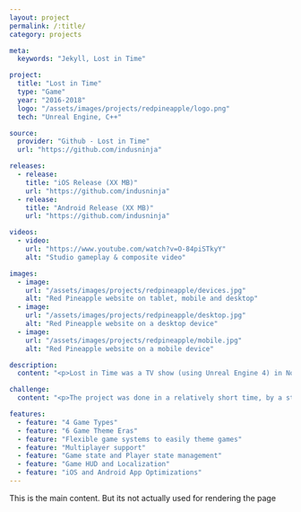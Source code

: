 ```yaml
---
layout: project
permalink: /:title/
category: projects

meta:
  keywords: "Jekyll, Lost in Time"

project:
  title: "Lost in Time"
  type: "Game"
  year: "2016-2018"
  logo: "/assets/images/projects/redpineapple/logo.png"
  tech: "Unreal Engine, C++"

source:
  provider: "Github - Lost in Time"
  url: "https://github.com/indusninja"

releases:
  - release:
    title: "iOS Release (XX MB)"
    url: "https://github.com/indusninja"
  - release:
    title: "Android Release (XX MB)"
    url: "https://github.com/indusninja"

videos:
  - video:
    url: "https://www.youtube.com/watch?v=O-84piSTkyY"
    alt: "Studio gameplay & composite video"

images:
  - image:
    url: "/assets/images/projects/redpineapple/devices.jpg"
    alt: "Red Pineapple website on tablet, mobile and desktop"
  - image:
    url: "/assets/images/projects/redpineapple/desktop.jpg"
    alt: "Red Pineapple website on a desktop device"
  - image:
    url: "/assets/images/projects/redpineapple/mobile.jpg"
    alt: "Red Pineapple website on a mobile device"

description:
  content: "<p>Lost in Time was a TV show (using Unreal Engine 4) in Norway that aired in April 2017 with a companion app for viewers to play along. It was a culmination of a family of technologies that allowed the production of tightly coupled products for television broadcasting.</p><p>In the show, the contestants compete with each other by playing mixed reality games for a cash prize pool. These mixed reality shows had physical controllers for digital games.</p><p>When the show aired, players at home could join and compete for a prize pool that would be equal to the episode's prize pool. Both the show and the apps had 4 games types, with each themed for 6 distinct era themes.</p>"

challenge:
  content: "<p>The project was done in a relatively short time, by a startup. This meant the biggest difficulty with this project was figuring out the details of the workflow while being in the thick of it. The short timelines also meant the product was often very untested, which eventually turned out to let the product down.</p>"

features:
  - feature: "4 Game Types"
  - feature: "6 Game Theme Eras"
  - feature: "Flexible game systems to easily theme games"
  - feature: "Multiplayer support"
  - feature: "Game state and Player state management"
  - feature: "Game HUD and Localization"
  - feature: "iOS and Android App Optimizations"
---
```

<p>This is the main content. But its not actually used for rendering the page</p>
